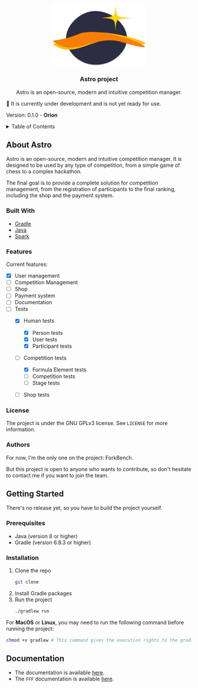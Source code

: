 <br>
<div align="center">
  <a href="https://github.com/othneildrew/Best-README-Template">
    <img src="./img/Logo.svg" alt="Logo" width="50%">
  </a>

  <h3 align="center">Astro project</h3>

  <p align="center">
    Astro is an open-source, modern and intuitive competition manager.
  </p>
</div>

👷 It is currently under development and is not yet ready for use.

Version: 0.1.0 - **Orion**

<!-- Table of content, wrapped in details/summary for better organization -->
<details>
  <summary>Table of Contents</summary>
  <ol>
    <li>
      <a href="#about-astro">About Astro</a>
      <ul>
        <li><a href="#built-with">Built With</a></li>
        <li><a href="#features">Features</a></li>
        <!-- <li><a href="#roadmap">Roadmap</a></li> -->
        <li><a href="#license">License</a></li>
        <li><a href="#authors">Authors</a></li>
      </ul>
    </li>
    <li>
      <a href="#getting-started">Getting Started</a>
      <ul>
          <li><a href="#prerequisites">Prerequisites</a></li>
          <li><a href="#installation">Installation</a></li>
          <!-- <li><a href="#configuration">Configuration</a></li> -->
          <!-- <li><a href="#usage">Usage</a></li> -->
      </ul>
    </li>
    <li><a href="#documentation">Documentation</a></li>
    <li><a href="#contact">Contact</a></li>
  </ol>
</details>

## About Astro

Astro is an open-source, modern and intuitive competition manager. It is designed to be used by any type of competition, from a simple game of chess to a complex hackathon. 

The final goal is to provide a complete solution for competition management, from the registration of participants to the final ranking, including the shop and the payment system.

### Built With

- [Gradle](https://gradle.org/)
- [Java](https://www.java.com/)
- [Spark](https://sparkjava.com/)
  
### Features

Current features:

- [x] User management
- [ ] Competition Management
- [ ] Shop
- [ ] Payment system
- [ ] Documentation
- [ ] Tests
  - [x] Human tests
    - [x] Person tests
    - [x] User tests
    - [x] Participant tests
  - [ ] Competition tests
    - [x] Formula Element tests
    - [ ] Competition tests
    - [ ] Stage tests
  - [ ] Shop tests


### License

The project is under the GNU GPLv3 license. See `LICENSE` for more information.

### Authors

For now, I'm the only one on the project: ForkBench.

But this project is open to anyone who wants to contribute, so don't hesitate to contact me if you want to join the team.

## Getting Started

There's no release yet, so you have to build the project yourself.

### Prerequisites

- Java (version 8 or higher)
- Gradle (version 6.8.3 or higher)

### Installation

1. Clone the repo
   ```sh
   git clone
    ```
2. Install Gradle packages
3. Run the project
   ```sh
   ./gradlew run
   ```

For **MacOS** or **Linux**, you may need to run the following command before running the project:
```sh
chmod +x gradlew # This command gives the execution rights to the gradlew file
```

<!-- ### Configuration -->

<!-- ### Usage -->

## Documentation

- The documentation is available [here](/doc/).
- The `FFF` documentation is available [here](/doc/FFF-Format.pdf).